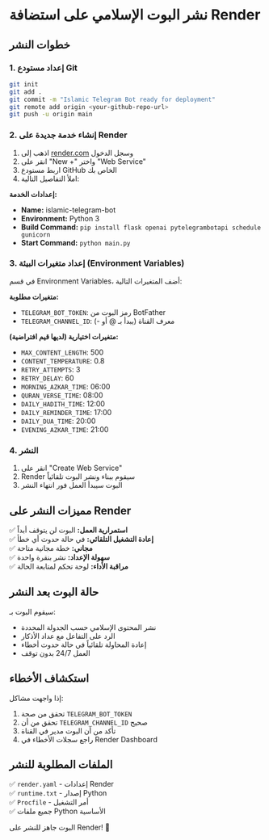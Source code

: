 # نشر البوت الإسلامي على استضافة Render

## خطوات النشر

### 1. إعداد مستودع Git
```bash
git init
git add .
git commit -m "Islamic Telegram Bot ready for deployment"
git remote add origin <your-github-repo-url>
git push -u origin main
```

### 2. إنشاء خدمة جديدة على Render
1. اذهب إلى [render.com](https://render.com) وسجل الدخول
2. انقر على "New +" واختر "Web Service"
3. اربط مستودع GitHub الخاص بك
4. املأ التفاصيل التالية:

**إعدادات الخدمة:**
- **Name:** islamic-telegram-bot
- **Environment:** Python 3
- **Build Command:** `pip install flask openai pytelegrambotapi schedule gunicorn`
- **Start Command:** `python main.py`

### 3. إعداد متغيرات البيئة (Environment Variables)
في قسم Environment Variables، أضف المتغيرات التالية:

**متغيرات مطلوبة:**
- `TELEGRAM_BOT_TOKEN`: رمز البوت من BotFather
- `TELEGRAM_CHANNEL_ID`: معرف القناة (يبدأ بـ @ أو -)

**متغيرات اختيارية (لديها قيم افتراضية):**
- `MAX_CONTENT_LENGTH`: 500
- `CONTENT_TEMPERATURE`: 0.8
- `RETRY_ATTEMPTS`: 3
- `RETRY_DELAY`: 60
- `MORNING_AZKAR_TIME`: 06:00
- `QURAN_VERSE_TIME`: 08:00
- `DAILY_HADITH_TIME`: 12:00
- `DAILY_REMINDER_TIME`: 17:00
- `DAILY_DUA_TIME`: 20:00
- `EVENING_AZKAR_TIME`: 21:00

### 4. النشر
1. انقر على "Create Web Service"
2. Render سيقوم ببناء ونشر البوت تلقائياً
3. البوت سيبدأ العمل فور انتهاء النشر

## مميزات النشر على Render

✅ **استمرارية العمل:** البوت لن يتوقف أبداً  
✅ **إعادة التشغيل التلقائي:** في حالة حدوث أي خطأ  
✅ **مجاني:** خطة مجانية متاحة  
✅ **سهولة الإعداد:** نشر بنقرة واحدة  
✅ **مراقبة الأداء:** لوحة تحكم لمتابعة الحالة  

## حالة البوت بعد النشر

سيقوم البوت بـ:
- نشر المحتوى الإسلامي حسب الجدولة المحددة
- الرد على التفاعل مع عداد الأذكار
- إعادة المحاولة تلقائياً في حالة حدوث أخطاء
- العمل 24/7 بدون توقف

## استكشاف الأخطاء

إذا واجهت مشاكل:
1. تحقق من صحة `TELEGRAM_BOT_TOKEN`
2. تحقق من أن `TELEGRAM_CHANNEL_ID` صحيح
3. تأكد من أن البوت مدير في القناة
4. راجع سجلات الأخطاء في Render Dashboard

## الملفات المطلوبة للنشر

✅ `render.yaml` - إعدادات Render  
✅ `runtime.txt` - إصدار Python  
✅ `Procfile` - أمر التشغيل  
✅ جميع ملفات Python الأساسية  

البوت جاهز للنشر على Render! 🚀